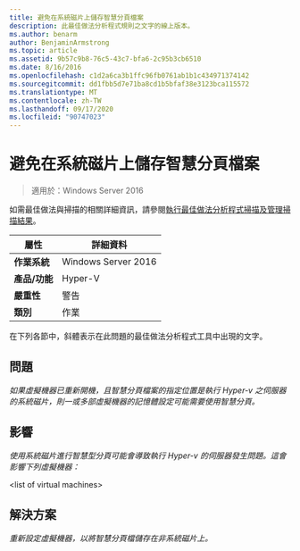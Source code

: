 ```yaml
---
title: 避免在系統磁片上儲存智慧分頁檔案
description: 此最佳做法分析程式規則之文字的線上版本。
ms.author: benarm
author: BenjaminArmstrong
ms.topic: article
ms.assetid: 9b57c9b8-76c5-43c7-bfa6-2c95b3cb6510
ms.date: 8/16/2016
ms.openlocfilehash: c1d2a6ca3b1ffc96fb0761ab1b1c434971374142
ms.sourcegitcommit: dd1fbb5d7e71ba8cd1b5bfaf38e3123bca115572
ms.translationtype: MT
ms.contentlocale: zh-TW
ms.lasthandoff: 09/17/2020
ms.locfileid: "90747023"
---
```

# <a name="avoid-storing-smart-paging-files-on-a-system-disk"></a>避免在系統磁片上儲存智慧分頁檔案

>適用於：Windows Server 2016

如需最佳做法與掃描的相關詳細資訊，請參閱[執行最佳做法分析程式掃描及管理掃描結果](https://go.microsoft.com/fwlink/p/?LinkID=223177)。

|屬性|詳細資料|
|-|-|
|**作業系統**|Windows Server 2016|
|**產品/功能**|Hyper-V|
|**嚴重性**|警告|
|**類別**|作業|

在下列各節中，斜體表示在此問題的最佳做法分析程式工具中出現的文字。

## <a name="issue"></a>問題
*如果虛擬機器已重新開機，且智慧分頁檔案的指定位置是執行 Hyper-v 之伺服器的系統磁片，則一或多部虛擬機器的記憶體設定可能需要使用智慧分頁。*

## <a name="impact"></a>影響
*使用系統磁片進行智慧型分頁可能會導致執行 Hyper-v 的伺服器發生問題。這會影響下列虛擬機器：*

\<list of virtual machines>

## <a name="resolution"></a>解決方案
*重新設定虛擬機器，以將智慧分頁檔儲存在非系統磁片上。*



